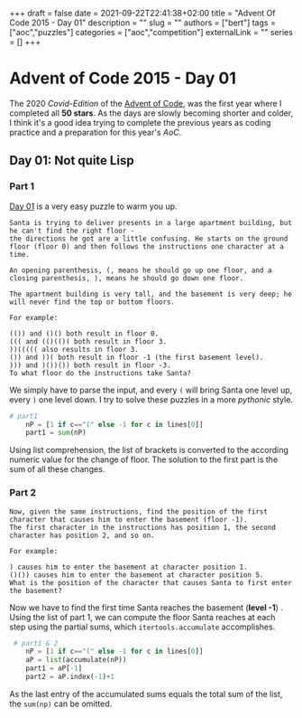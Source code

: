 +++ 
draft = false
date = 2021-09-22T22:41:38+02:00
title = "Advent Of Code 2015 - Day 01"
description = ""
slug = ""
authors = ["bert"]
tags = ["aoc","puzzles"]
categories = ["aoc","competition"]
externalLink = ""
series = []
+++

# Advent of Code 2015 - Day 01

The 2020 *Covid-Edition* of the [Advent of Code](https://adventofcode.com/), was the first year where I completed all **50 stars**. As the days are slowly becoming shorter and colder, I think it's a good idea trying to complete the previous years as coding practice and a preparation for this year's *AoC*. 

## Day 01: Not quite Lisp
### Part 1

[Day 01](https://adventofcode.com/2015/day/1) is a very easy puzzle to warm you up. 

```
Santa is trying to deliver presents in a large apartment building, but he can't find the right floor - 
the directions he got are a little confusing. He starts on the ground floor (floor 0) and then follows the instructions one character at a time.

An opening parenthesis, (, means he should go up one floor, and a closing parenthesis, ), means he should go down one floor.  

The apartment building is very tall, and the basement is very deep; he will never find the top or bottom floors.

For example:

(()) and ()() both result in floor 0.
((( and (()(()( both result in floor 3.
))((((( also results in floor 3.
()) and ))( both result in floor -1 (the first basement level).
))) and )())()) both result in floor -3.
To what floor do the instructions take Santa?
```

We simply have to parse the input, and every `(` will bring Santa one level up, every `)` one level down. I try to solve these puzzles in a more *pythonic* style.

```python
# part1
    nP = [1 if c=="(" else -1 for c in lines[0]]
    part1 = sum(nP)
```

Using list comprehension, the list of brackets is converted to the according numeric value for the change of floor. The solution to the first part is the sum of all these changes.

### Part 2

```
Now, given the same instructions, find the position of the first character that causes him to enter the basement (floor -1). 
The first character in the instructions has position 1, the second character has position 2, and so on.

For example:

) causes him to enter the basement at character position 1.
()()) causes him to enter the basement at character position 5.
What is the position of the character that causes Santa to first enter the basement?
```

Now we have to find the first time Santa reaches the basement (**level -1**) . Using the list of part 1, we can compute the floor Santa reaches at each step using the partial sums, which `itertools.accumulate` accomplishes.

```python
 # part1 & 2
    nP = [1 if c=="(" else -1 for c in lines[0]]
    aP = list(accumulate(nP))
    part1 = aP[-1]
    part2 = aP.index(-1)+1
```
As the last entry of the accumulated sums equals the total sum of the list, the `sum(np)` can be omitted.